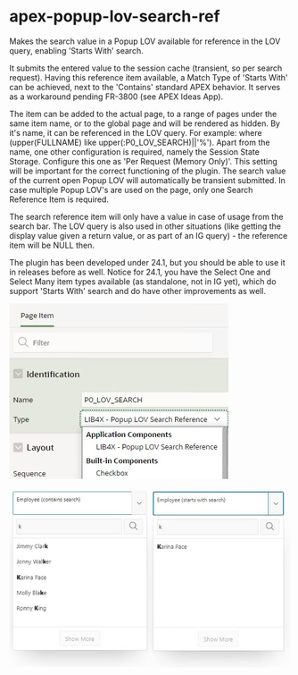 # apex-popup-lov-search-ref
Makes the search value in a Popup LOV available for reference in the LOV query, enabling 'Starts With' search.

It submits the entered value to the session cache (transient, so per search request). Having this reference item available, a Match Type of 'Starts With' can be achieved, next to the 'Contains' standard APEX behavior. It serves as a workaround pending FR-3800 (see APEX Ideas App). 

The item can be added to the actual page, to a range of pages under the same item name, or to the global page and will be rendered as hidden. By it's name, it can be referenced in the LOV query. For example: where (upper(FULLNAME) like upper(:P0_LOV_SEARCH)||'%'). Apart from the name, one other configuration is required, namely the Session State Storage. Configure this one as 'Per Request (Memory Only)'. This setting will be important for the correct functioning of the plugin. The search value of the current open Popup LOV will automatically be transient submitted. In case multiple Popup LOV's are used on the page, only one Search Reference Item is required.

The search reference item will only have a value in case of usage from the search bar. The LOV query is also used in other situations (like getting the display value given a return value, or as part of an IG query) - the reference item will be NULL then.

The plugin has been developed under 24.1, but you should be able to use it in releases before as well. Notice for 24.1, you have the Select One and Select Many item types available (as standalone, not in IG yet), which do support 'Starts With' search and do have other improvements as well.

![image](https://github.com/kekema/apex-popup-lov-search-ref/blob/main/ref-item-definition.jpg)

![image](https://github.com/kekema/apex-popup-lov-search-ref/blob/main/lov-search.jpg)
